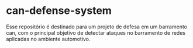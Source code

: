 # can-defense-system
Esse repositório é destinado para um projeto de defesa em um barramento can, com o principal objetivo de detectar ataques no barramento de redes aplicadas no ambiente automotivo.
